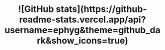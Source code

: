 
<h1 align="center">![GitHub stats](https://github-readme-stats.vercel.app/api?username=ephyg&theme=github_dark&show_icons=true)</h1>
